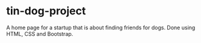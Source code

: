 # tin-dog-project
A home page for a startup that is about finding friends for dogs. Done using HTML, CSS and Bootstrap.
